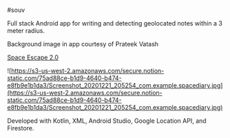 #souv

Full stack Android app for writing and detecting geolocated notes within a 3 meter radius.

Background image in app courtesy of Prateek Vatash

[Space Escape 2.0](https://www.behance.net/gallery/77056769/Space-Escape-20)

![https://s3-us-west-2.amazonaws.com/secure.notion-static.com/75ad88ce-b1d9-4640-b474-e8fb9e1b1da3/Screenshot_20201221_205254_com.example.spacediary.jpg](https://s3-us-west-2.amazonaws.com/secure.notion-static.com/75ad88ce-b1d9-4640-b474-e8fb9e1b1da3/Screenshot_20201221_205254_com.example.spacediary.jpg)

Developed with Kotlin, XML, Android Studio, Google Location API, and Firestore.
